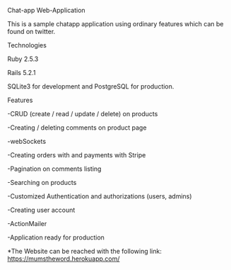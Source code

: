Chat-app Web-Application

  This is a sample chatapp application using ordinary features which can be found on twitter.

Technologies

  Ruby 2.5.3

  Rails 5.2.1

  SQLite3 for development and PostgreSQL for production.

Features

  -CRUD (create / read / update / delete) on products

  -Creating / deleting comments on product page

  -webSockets

  -Creating orders with and payments with Stripe

  -Pagination on comments listing

  -Searching on products

  -Customized Authentication and authorizations (users, admins)

  -Creating user account

  -ActionMailer

  -Application ready for production


*The Website can be reached with the following link: https://mumstheword.herokuapp.com/
